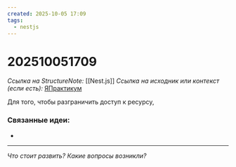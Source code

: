 ```yaml
---
created: 2025-10-05 17:09
tags:
  - nestjs
---
```

# 202510051709
*Ссылка на StructureNote:* [[Nest.js]]
*Ссылка на исходник или контекст (если есть):* [ЯПрактикум](https://practicum.yandex.ru/trainer/backend-nodejs/lesson/4a7f433e-2cdd-49d1-bbf2-b02c818cf2b1/task/0c27cf46-9eba-4d25-87f9-06e81141af66/)

Для того, чтобы разграничить доступ к ресурсу, 
### Связанные идеи:
* 
---

*Что стоит развить? Какие вопросы возникли?*